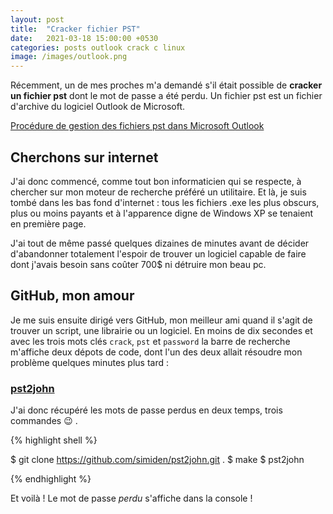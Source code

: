 ```yaml
---
layout: post
title:  "Cracker fichier PST"
date:   2021-03-18 15:00:00 +0530
categories: posts outlook crack c linux
image: /images/outlook.png
---
```


Récemment, un de mes proches m'a demandé s'il était possible de **cracker un fichier pst** dont le mot de passe a été perdu. Un fichier pst est un fichier d'archive du logiciel Outlook de Microsoft.

[Procédure de gestion des fichiers pst dans Microsoft Outlook](https://docs.microsoft.com/fr-fr/outlook/troubleshoot/data-files/how-to-manage-pst-files)

## Cherchons sur internet

J'ai donc commencé, comme tout bon informaticien qui se respecte, à chercher sur mon moteur de recherche préféré un utilitaire. Et là, je suis tombé dans les bas fond d'internet : tous les fichiers .exe les plus obscurs, plus ou moins payants et à l'apparence digne de Windows XP se tenaient en première page. 

J'ai tout de même passé quelques dizaines de minutes avant de décider d'abandonner totalement l'espoir de trouver un logiciel capable de faire dont j'avais besoin sans coûter 700$ ni détruire mon beau pc.

## GitHub, mon amour

Je me suis ensuite dirigé vers GitHub, mon meilleur ami quand il s'agit de trouver un script, une librairie ou un logiciel. En moins de dix secondes et avec les trois mots clés ```crack```, ```pst``` et ```password``` la barre de recherche m'affiche deux dépots de code, dont l'un des deux allait résoudre mon problème quelques minutes plus tard :

### [pst2john](https://github.com/simiden/pst2john)

J'ai donc récupéré les mots de passe perdus en deux temps, trois commandes :wink: .  

{% highlight shell %}

$ git clone https://github.com/simiden/pst2john.git .
$ make
$ pst2john <chemin vers le fichier pst>

{% endhighlight %}

Et voilà ! Le mot de passe *perdu* s'affiche dans la console !